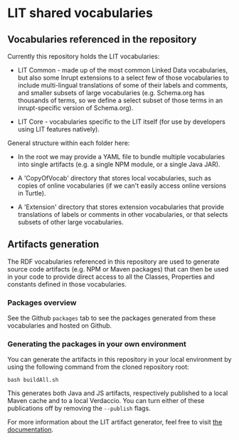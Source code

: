 # LIT shared vocabularies

## Vocabularies referenced in the repository

Currently this repository holds the LIT vocabularies:
  * LIT Common - made up of the most common Linked Data vocabularies, but also
   some Inrupt extensions to a select few of those vocabularies to include
   multi-lingual translations of some of their labels and comments, and 
   smaller subsets of large vocabularies (e.g. Schema.org has thousands of 
   terms, so we define a select subset of those terms in an inrupt-specific
   version of Schema.org).

  * LIT Core - vocabularies specific to the LIT itself (for use by developers
  using LIT features natively).
  
General structure within each folder here:
  * In the root we may provide a YAML file to bundle multiple vocabularies
   into single artifacts (e.g. a single NPM module, or a single Java JAR).
   
  * A 'CopyOfVocab' directory that stores local vocabularies, such as copies of
   online vocabularies (if we can't easily access online versions in Turtle).
   
  * A 'Extension' directory that stores extension vocabularies that provide
   translations of labels or comments in other vocabularies, or that selects
   subsets of other large vocabularies.

## Artifacts generation

The RDF vocabularies referenced in this repository are used to generate source
code artifacts (e.g. NPM or Maven packages) that can then be used in your code
to provide direct access to all the Classes, Properties and constants defined
in those vocabularies.

### Packages overview

See the Github `packages` tab to see the packages generated from these
vocabularies and hosted on Github.

### Generating the packages in your own environment

You can generate the artifacts in this repository in your local environment by 
using the following command from the cloned repository root:
```
bash buildAll.sh
```

This generates both Java and JS artifacts, respectively published to a local 
Maven cache and to a local Verdaccio. You can turn either of these publications
off by removing the `--publish` flags.

For more information about the LIT artifact generator, feel free to visit 
[the documentation](https://github.com/inrupt/lit-artifact-generator).
